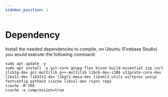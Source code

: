 ```yaml
---
sidebar_position: 1
---
```

# Dependency

Install the needed dependencies to compile, on Ubuntu (Firebase Studio) you would execute the following command:

```
sudo apt update -y
sudo apt install -y git-core gnupg flex bison build-essential zip curl zlib1g-dev gcc-multilib g++-multilib libc6-dev-i386 x11proto-core-dev libx11-dev lib32z1-dev libgl1-mesa-dev libxml2-utils xsltproc unzip fontconfig python3 ccache libssl-dev rsync repo
ccache -M 50G
ccache -o compression=true
```
